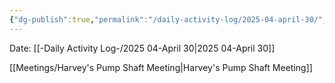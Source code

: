 ```yaml
---
{"dg-publish":true,"permalink":"/daily-activity-log/2025-04-april-30/","noteIcon":"","created":"2025-07-07T14:23:43.343-05:00"}
---
```


Date: [[-Daily Activity Log-/2025 04-April 30\|2025 04-April 30]]

[[Meetings/Harvey's Pump Shaft Meeting\|Harvey's Pump Shaft Meeting]]